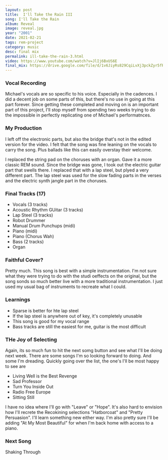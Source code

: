 ```yaml
---
layout: post
title:  I'll Take the Rain III
song: I'll Take the Rain
album: Reveal
image: reveal.jpg
year: "2001"
date: 2021-02-21
tags: rem-project
category: music
desc: final mix
permalink: ill-take-the-rain-3.html
video: https://www.youtube.com/watch?v=JlIj6BxUS6E
final_mix: https://drive.google.com/file/d/1v6JiyRs829CqiLvXj3pckZyr5fR6vKn9/view?usp=sharing
---
```


### Vocal Recording
Michael's vocals are so specific to his voice. Especially in the cadences. I did a decent job on some parts of this, but there's no use in going at this part forever. Since getting these completed and moving on is an important part of this project, I'll stop myself from spending two weeks trying to do the impossible in perfectly replicating one of Michael's performatnces.

### My Production
I left off the electronic parts, but also the bridge that's not in the edited version for the video. I felt that the song was fine leaning on the vocals to carry the song. Plus ballads like this can easily overstay their welcome.

I replaced the string pad on the choruses with an organ. Gave it a more classic REM sound. Since the bridge was gone, I took out the electric guitar part that swells there. I replaced that with a lap steel, but plyed a very different part. The lap steel was used for the slow fading parts in the verses and the electric synth jangle part in the choruses.

### Final Tracks (17)
- Vocals (3 tracks)
- Acoustic Rhythm GUitar (3 tracks)
- Lap Steel (3 tracks)
- Robot Drummer
- Manual Drum Punchups (midi)
- Piano (midi)
- Piano (Chorus Wah)
- Bass (2 tracks)
- Organ

### Faithful Cover?
Pretty much. This song is best with a simple instrumentation. I'm not sure what they were trying to do with the studi oeffects on the original, but the song sonds so much better live with a more traditional instrumentation. I just used my usual bag of instruments to recreate what I could.

### Learnings
- Sparse is better for hte lap steel
- If the lap steel is anywhere out of key, it's completely unusable
- This song is good for my vocal range
- Bass tracks are still the easiest for me, guitar is the most difficult

### THe Joy of Selecting
Again, its so much fun to hit the next somg button and see what I'll be doing next week. There are some songs I'm so looking forward to doing. And some I'm dreading. Quickly going over the list, the one's I'll be most happy to see are

- Living Well is the Best Revenge
- Sad Professor
- Turn You Inside Out
- Radio Free Europe
- Sitting Still

I have no idea where I'll go with "Leave" or "Hope".  It's also hard to envision how I'll recrete the Recokining selections "Hatborcoat" and "Pretty Persuasion". I'll learn something new either way. I'm also pretty sure I'll be adding "At My Most Beautiful" for when I'm back home with access to a piano.

### Next Song
Shaking Through

